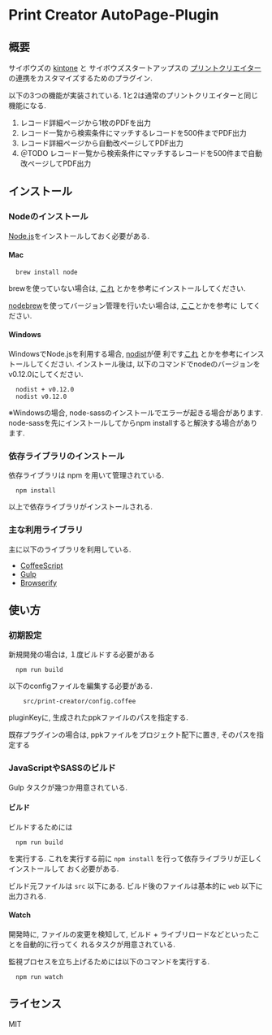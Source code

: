 Print Creator AutoPage-Plugin
===================

概要
------------

サイボウズの [kintone](https://kintone.cybozu.com/jp/) と
サイボウズスタートアップスの [プリントクリエイター](https://pc.kintoneapp.com/)
の連携をカスタマイズするためのプラグイン.

以下の3つの機能が実装されている.
1と2は通常のプリントクリエイターと同じ機能になる.

1. レコード詳細ページから1枚のPDFを出力
2. レコード一覧から検索条件にマッチするレコードを500件までPDF出力
3. レコード詳細ページから自動改ページしてPDF出力
4. ＠TODO レコード一覧から検索条件にマッチするレコードを500件まで自動改ページしてPDF出力

インストール
------------

### Nodeのインストール

[Node.js](http://nodejs.org/)をインストールしておく必要がある.

#### Mac

``` {.bash}
  brew install node
```

brewを使っていない場合は, [これ](http://qiita.com/is0me/items/475fdbc4d770534f9ef1)
とかを参考にインストールしてください.

[nodebrew](https://github.com/hokaccha/nodebrew)を使ってバージョン管理を行いたい場合は,
[ここ](http://qiita.com/Kackey/items/b41b11bcf1c0b0d76149#mac%E7%B7%A8)とかを参考に
してください.

#### Windows

WindowsでNode.jsを利用する場合, [nodist](https://github.com/marcelklehr/nodist)が便
利です[これ](http://qiita.com/Kackey/items/b41b11bcf1c0b0d76149#windows%E7%B7%A8)
とかを参考にインストールしてください.
インストール後は, 以下のコマンドでnodeのバージョンをv0.12.0にしてください.

``` {.bash}
  nodist + v0.12.0
  nodist v0.12.0
```

※Windowsの場合, node-sassのインストールでエラーが起きる場合があります.
node-sassを先にインストールしてからnpm installすると解決する場合があります.

### 依存ライブラリのインストール

依存ライブラリは npm を用いて管理されている.

``` {.bash}
  npm install
```

以上で依存ライブラリがインストールされる.


### 主な利用ライブラリ

主に以下のライブラリを利用している.

- [CoffeeScript](http://coffeescript.org/)
- [Gulp](http://gulpjs.com/)
- [Browserify](http://browserify.org/)


使い方
------------

### 初期設定

新規開発の場合は, １度ビルドする必要がある

``` {.bash}
  npm run build
```

以下のconfigファイルを編集する必要がある.

```
    src/print-creator/config.coffee
```

pluginKeyに, 生成されたppkファイルのパスを指定する.

既存プラグインの場合は, ppkファイルをプロジェクト配下に置き, そのパスを指定する

### JavaScriptやSASSのビルド

Gulp タスクが幾つか用意されている.

#### ビルド

ビルドするためには

``` {.bash}
  npm run build
```

を実行する. これを実行する前に `npm install` を行って依存ライブラリが正しくインストールして
おく必要がある.

ビルド元ファイルは `src` 以下にある. ビルド後のファイルは基本的に `web` 以下に出力される.

#### Watch

開発時に, ファイルの変更を検知して, ビルド + ライブリロードなどといったことを自動的に行ってく
れるタスクが用意されている.

監視プロセスを立ち上げるためには以下のコマンドを実行する.

``` {.bash}
  npm run watch
```

ライセンス
------------

MIT